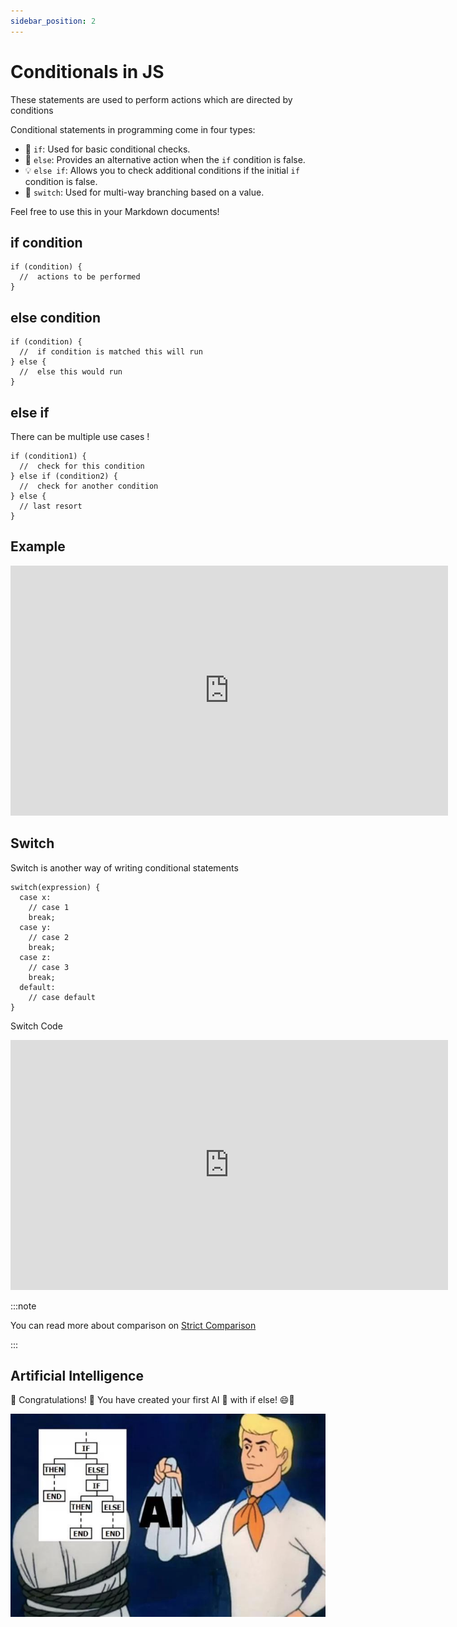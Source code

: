 ```yaml
---
sidebar_position: 2
---
```


# Conditionals in JS

These statements are used to perform actions which are directed by conditions

Conditional statements in programming come in four types: 

- 🌟 `if`: Used for basic conditional checks.
- 🌈 `else`: Provides an alternative action when the `if` condition is false.
- 💡 `else if`: Allows you to check additional conditions if the initial `if` condition is false.
- 🔄 `switch`: Used for multi-way branching based on a value.

Feel free to use this in your Markdown documents!

## if condition

```
if (condition) {
  //  actions to be performed
}
```

## else condition

```
if (condition) {
  //  if condition is matched this will run
} else {
  //  else this would run
}
```

## else if

There can be  multiple use cases !
```
if (condition1) {
  //  check for this condition
} else if (condition2) {
  //  check for another condition
} else {
  // last resort
}
```
## Example

 <iframe
      id="inlineFrameExample"
      title="Javascript"
      frameborder="0" 
      scrolling="no"
      height="400"
      width="700"
      src="https://stackblitz.com/edit/js-dfhq4e?embed=1&file=index.js&hideExplorer=1&hideNavigation=1&view=editor"
      >
</iframe>

## Switch

Switch is another way of writing conditional statements

```
switch(expression) {
  case x:
    // case 1
    break;
  case y:
    // case 2
    break;
  case z:
    // case 3
    break;
  default:
    // case default
}

```
Switch Code
 <iframe
      id="inlineFrameExample"
      title="Javascript"
      frameborder="0" 
      scrolling="no"
      height="400"
      width="700"
      src="https://stackblitz.com/edit/js-wcpe3v?ctl=1&embed=1&file=index.js&hideExplorer=1&hideNavigation=1&view=editor"
      >
</iframe>

:::note

You can read more about comparison on [Strict Comparison](https://www.freecodecamp.org/news/loose-vs-strict-equality-in-javascript/)

:::

## Artificial Intelligence

🎉 Congratulations! 🎉 You have created your first AI 🤖 with if else! 😄👏

![Docs Version Dropdown](./img/ai.png)
